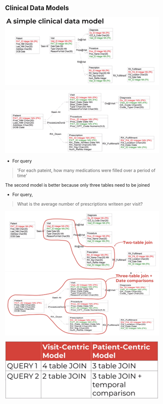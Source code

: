 ## Clinical Data Models

![](images/cdm-f8a9de57.png)

![](images/cdm-7ec2a9c9.png)

- For query 
>'For each pateint, how many medications were filled over a period of time'

The second model is better because only three tables need to be joined

- For query,
> What is the average number of prescriptions writeen per visit?

![](images/cdm-9a4ae8c2.png) ![](images/cdm-1a6aa5c8.png)

![](images/cdm-6d6434c1.png)

